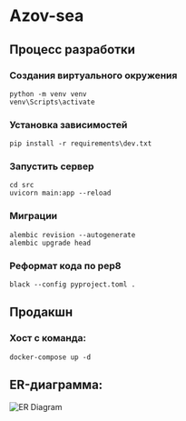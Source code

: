 # Azov-sea
## Процесс разработки
### Создания виртуального окружения
```shell
python -m venv venv
venv\Scripts\activate
```
### Установка зависимостей
```shell
pip install -r requirements\dev.txt
```
### Запустить сервер
```shell
cd src
uvicorn main:app --reload
```
### Миграции
```shell
alembic revision --autogenerate
alembic upgrade head
```
### Реформат кода по pep8
```shell
black --config pyproject.toml . 
```
## Продакшн
### Хост с команда:
```shell
docker-compose up -d
```
## ER-диаграмма:
![ER Diagram](ER.jpg)
